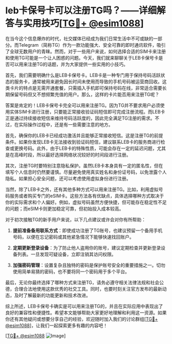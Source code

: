 # leb卡保号卡可以注册TG吗？——详细解答与实用技巧[[TG💪+ @esim1088](https://t.me/s/esim1088)]

在当今这个信息爆炸的时代，社交媒体已经成为我们日常生活中不可或缺的一部分。而Telegram（简称TG）作为一款功能强大、安全可靠的即时通讯软件，吸引了全球无数用户的青睐。然而，对于一些用户来说，如何选择合适的SIM卡来注册和使用TG可能是一个让人困惑的问题。今天，我们就来聊聊关于LEB卡保号卡是否可以用来注册TG的话题，并为大家提供一些实用的小技巧。

首先，我们需要明确什么是LEB卡保号卡。LEB卡是一种专门用于保持号码活跃状态的服务卡，通常被用来避免因长时间未使用而导致的手机号码被运营商回收。这类卡片的特点是无需开通套餐，只需插入手机即可保持号码在线，非常适合需要长期保留号码但又不想频繁充值的用户。那么，这样的卡片能否用来注册TG呢？

答案是肯定的！LEB卡保号卡完全可以用来注册TG。因为TG并不要求用户必须使用实体SIM卡进行注册，只要能正常接收验证码短信即可完成注册流程。而LEB卡正是通过持续接收短信来维持号码活跃度的，因此完全满足TG注册的需求。不过，在实际操作过程中，还是有一些需要注意的地方。

首先，确保你的LEB卡已经成功激活并且能够正常接收短信。这是注册TG的前提条件。如果你发现LEB卡无法接收到验证码短信，建议联系LEB卡的服务商进行检查或更换号码。此外，由于LEB卡的特殊性质，可能会存在一定的延迟问题，尤其是在高峰时段，所以最好选择网络状况较好的时间段进行注册。

其次，注册TG时要特别注意隐私保护。虽然LEB卡本身具有一定的匿名性，但在填写个人信息时仍然要谨慎。尽量避免使用真实姓名和身份证号码，以免泄露个人隐私。如果担心安全问题，还可以考虑使用虚拟身份进行注册。

当然，除了LEB卡之外，还有其他多种方式可以用来注册TG。比如，利用虚拟号码服务或者购买专门的eSIM卡。这些方法各有优缺点，具体选择哪种方式取决于你的实际需求和个人偏好。例如，虚拟号码虽然方便快捷，但可能存在稳定性不足的问题；而eSIM卡则更加稳定可靠，但初始投入成本较高。

对于初次接触TG的新手用户来说，以下几点建议或许会对你有所帮助：

1. **提前准备备用联系方式**：即使成功注册了TG账号，也建议预留一个备用手机号码，以便在忘记密码或其他紧急情况下能够快速找回账户。
   
2. **定期更新登录设备**：为了防止他人盗用你的账号，建议定期检查并更新登录设备列表。一旦发现可疑设备，立即注销其访问权限。

3. **加强密码管理**：设置复杂且独特的密码是保护账号安全的重要措施之一。切勿使用简单易猜的密码，也不要将同一个密码用于多个平台。

最后，无论你最终选择了哪种方式来注册TG，请务必遵守相关法律法规和社会公德，合理合法地使用这款优秀的社交工具。同时，也要时刻关注官方发布的最新动态，及时了解最新的功能更新和技术改进。

综上所述，LEB卡保号卡确实是可以用来注册TG的，并且在实际应用中表现出了良好的兼容性和便捷性。希望本文能够帮助大家更好地理解和利用这一资源。如果你还有其他疑问或想要分享自己的经验，欢迎随时加入我们的讨论群组[[TG💪+ @esim1088](https://t.me/s/esim1088)]，让我们一起探索更多有趣的内容吧！

[[TG💪+ @esim1088](https://t.me/s/esim1088) ![Image](https://i.postimg.cc/4NQfJmqS/Snipaste-2025-05-13-00-14-12.png)]